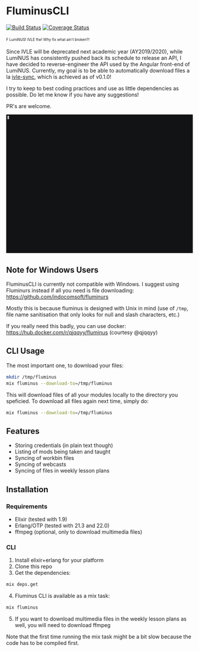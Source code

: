 # FluminusCLI

[![Build Status](https://travis-ci.com/indocomsoft/fluminus_cli.svg?branch=master)](https://travis-ci.com/indocomsoft/fluminus_cli)
[![Coverage Status](https://coveralls.io/repos/github/indocomsoft/fluminus_cli/badge.svg?branch=master)](https://coveralls.io/github/indocomsoft/fluminus_cli?branch=master)

<sup><sub>F LumiNUS! IVLE ftw! Why fix what ain't broken?!</sub></sup>

Since IVLE will be deprecated next academic year (AY2019/2020), while LumiNUS has consistently pushed back its schedule to release an API, I have decided to reverse-engineer the API used by the Angular front-end of LumiNUS. Currently, my goal is to be able to automatically download files a la [ivle-sync](https://github.com/goweiwen/ivle-sync), which is achieved as of v0.1.0!

I try to keep to best coding practices and use as little dependencies as possible. Do let me know if you have any suggestions!

PR's are welcome.

![demo](demo.gif)

## Note for Windows Users
FluminusCLI is currently not compatible with Windows. I suggest using Fluminurs instead if all you need is file downloading: https://github.com/indocomsoft/fluminurs

Mostly this is because fluminus is designed with Unix in mind (use of `/tmp`, file name sanitisation that only looks for null and slash characters, etc.)

If you really need this badly, you can use docker: https://hub.docker.com/r/qjqqyy/fluminus (courtesy @qjqqyy)

## CLI Usage
The most important one, to download your files:

```bash
mkdir /tmp/fluminus
mix fluminus --download-to=/tmp/fluminus
```

This will download files of all your modules locally to the directory you speficied. To download all files again next time, simply do:

```bash
mix fluminus --download-to=/tmp/fluminus
```

## Features
- Storing credentials (in plain text though)
- Listing of mods being taken and taught
- Syncing of workbin files
- Syncing of webcasts
- Syncing of files in weekly lesson plans


## Installation
### Requirements
- Elixir (tested with 1.9)
- Erlang/OTP (tested with 21.3 and 22.0)
- ffmpeg (optional, only to download multimedia files)

### CLI
1. Install elixir+erlang for your platform
2. Clone this repo
3. Get the dependencies:
```bash
mix deps.get
```
4. Fluminus CLI is available as a mix task:
```bash
mix fluminus
```

5. If you want to download multimedia files in the weekly lesson plans as well, you will need to download ffmpeg

Note that the first time running the mix task might be a bit slow because
the code has to be compiled first.

